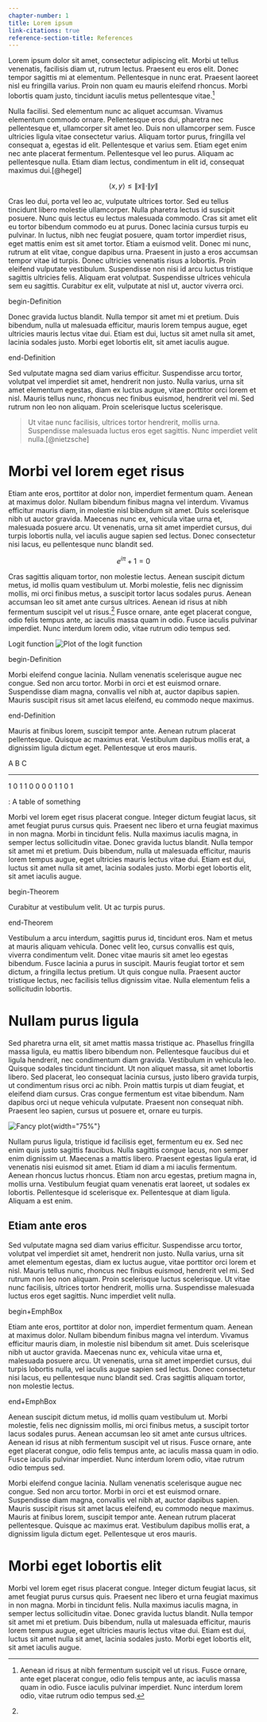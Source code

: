 ```yaml
---
chapter-number: 1
title: Lorem ipsum
link-citations: true
reference-section-title: References
---
```


Lorem ipsum dolor sit amet, consectetur adipiscing elit. Morbi ut tellus venenatis, facilisis diam ut, rutrum lectus. Praesent eu eros elit. Donec tempor sagittis mi at elementum. Pellentesque in nunc erat. Praesent laoreet nisl eu fringilla varius. Proin non quam eu mauris eleifend rhoncus. Morbi lobortis quam justo, tincidunt iaculis metus pellentesque vitae.[^sidenote1]

[^sidenote1]: Aenean id risus at nibh fermentum suscipit vel ut risus. Fusce ornare, ante eget placerat congue, odio felis tempus ante, ac iaculis massa quam in odio. Fusce iaculis pulvinar imperdiet. Nunc interdum lorem odio, vitae rutrum odio tempus sed.

Nulla facilisi. Sed elementum nunc ac aliquet accumsan. Vivamus elementum commodo ornare. Pellentesque eros dui, pharetra nec pellentesque et, ullamcorper sit amet leo. Duis non ullamcorper sem. Fusce ultricies ligula vitae consectetur varius. Aliquam tortor purus, fringilla vel consequat a, egestas id elit. Pellentesque et varius sem. Etiam eget enim nec ante placerat fermentum. Pellentesque vel leo purus. Aliquam ac pellentesque nulla. Etiam diam lectus, condimentum in elit id, consequat maximus dui.[@hegel]

$$ \langle x, y \rangle \le \|x\|\cdot\|y\| $$

Cras leo dui, porta vel leo ac, vulputate ultrices tortor. Sed eu tellus tincidunt libero molestie ullamcorper. Nulla pharetra lectus id suscipit posuere. Nunc quis lectus eu lectus malesuada commodo. Cras sit amet elit eu tortor bibendum commodo eu at purus. Donec lacinia cursus turpis eu pulvinar. In luctus, nibh nec feugiat posuere, quam tortor imperdiet risus, eget mattis enim est sit amet tortor. Etiam a euismod velit. Donec mi nunc, rutrum at elit vitae, congue dapibus urna. Praesent in justo a eros accumsan tempor vitae id turpis. Donec ultricies venenatis risus a lobortis. Proin eleifend vulputate vestibulum. Suspendisse non nisi id arcu luctus tristique sagittis ultricies felis. Aliquam erat volutpat. Suspendisse ultrices vehicula sem eu sagittis. Curabitur ex elit, vulputate at nisl ut, auctor viverra orci.

begin-Definition

Donec gravida luctus blandit. Nulla tempor sit amet mi et pretium. Duis bibendum, nulla ut malesuada efficitur, mauris lorem tempus augue, eget ultricies mauris lectus vitae dui. Etiam est dui, luctus sit amet nulla sit amet, lacinia sodales justo. Morbi eget lobortis elit, sit amet iaculis augue.

end-Definition

Sed vulputate magna sed diam varius efficitur. Suspendisse arcu tortor, volutpat vel imperdiet sit amet, hendrerit non justo. Nulla varius, urna sit amet elementum egestas, diam ex luctus augue, vitae porttitor orci lorem et nisl. Mauris tellus nunc, rhoncus nec finibus euismod, hendrerit vel mi. Sed rutrum non leo non aliquam. Proin scelerisque luctus scelerisque. 

> Ut vitae nunc facilisis, ultrices tortor hendrerit, mollis urna. Suspendisse malesuada luctus eros eget sagittis. Nunc imperdiet velit nulla.[@nietzsche]

# Morbi vel lorem eget risus

Etiam ante eros, porttitor at dolor non, imperdiet fermentum quam. Aenean at maximus dolor. Nullam bibendum finibus magna vel interdum. Vivamus efficitur mauris diam, in molestie nisl bibendum sit amet. Duis scelerisque nibh ut auctor gravida. Maecenas nunc ex, vehicula vitae urna et, malesuada posuere arcu. Ut venenatis, urna sit amet imperdiet cursus, dui turpis lobortis nulla, vel iaculis augue sapien sed lectus. Donec consectetur nisi lacus, eu pellentesque nunc blandit sed. 

$$
e^{i\pi} + 1 = 0
$$


Cras sagittis aliquam tortor, non molestie lectus. Aenean suscipit dictum metus, id mollis quam vestibulum ut. Morbi molestie, felis nec dignissim mollis, mi orci finibus metus, a suscipit tortor lacus sodales purus. Aenean accumsan leo sit amet ante cursus ultrices. Aenean id risus at nibh fermentum suscipit vel ut risus.[^logit] Fusce ornare, ante eget placerat congue, odio felis tempus ante, ac iaculis massa quam in odio. Fusce iaculis pulvinar imperdiet. Nunc interdum lorem odio, vitae rutrum odio tempus sed.

[^logit]: 
Logit function
![Plot of the logit function](assets/logit.png)

begin-Definition

Morbi eleifend congue lacinia. Nullam venenatis scelerisque augue nec congue. Sed non arcu tortor. Morbi in orci et est euismod ornare. Suspendisse diam magna, convallis vel nibh at, auctor dapibus sapien. Mauris suscipit risus sit amet lacus eleifend, eu commodo neque maximus. 

end-Definition

Mauris at finibus lorem, suscipit tempor ante. Aenean rutrum placerat pellentesque. Quisque ac maximus erat. Vestibulum dapibus mollis erat, a dignissim ligula dictum eget. Pellentesque ut eros mauris.

   A   B   C 
  --- --- ---
   1   0   1
   1   0   0
   0   0   1
   1   0   1

  : A table of something

Morbi vel lorem eget risus placerat congue. Integer dictum feugiat lacus, sit amet feugiat purus cursus quis. Praesent nec libero et urna feugiat maximus in non magna. Morbi in tincidunt felis. Nulla maximus iaculis magna, in semper lectus sollicitudin vitae. Donec gravida luctus blandit. Nulla tempor sit amet mi et pretium. Duis bibendum, nulla ut malesuada efficitur, mauris lorem tempus augue, eget ultricies mauris lectus vitae dui. Etiam est dui, luctus sit amet nulla sit amet, lacinia sodales justo. Morbi eget lobortis elit, sit amet iaculis augue.

begin-Theorem

Curabitur at vestibulum velit. Ut ac turpis purus. 

end-Theorem

Vestibulum a arcu interdum, sagittis purus id, tincidunt eros. Nam et metus at mauris aliquam vehicula. Donec velit leo, cursus convallis est quis, viverra condimentum velit. Donec vitae mauris sit amet leo egestas bibendum. Fusce lacinia a purus in suscipit. Mauris feugiat tortor et sem dictum, a fringilla lectus pretium. Ut quis congue nulla. Praesent auctor tristique lectus, nec facilisis tellus dignissim vitae. Nulla elementum felis a sollicitudin lobortis.

# Nullam purus ligula

Sed pharetra urna elit, sit amet mattis massa tristique ac. Phasellus fringilla massa ligula, eu mattis libero bibendum non. Pellentesque faucibus dui et ligula hendrerit, nec condimentum diam gravida. Vestibulum in vehicula leo. Quisque sodales tincidunt tincidunt. Ut non aliquet massa, sit amet lobortis libero. Sed placerat, leo consequat lacinia cursus, justo libero gravida turpis, ut condimentum risus orci ac nibh. Proin mattis turpis ut diam feugiat, et eleifend diam cursus. Cras congue fermentum est vitae bibendum. Nam dapibus orci ut neque vehicula vulputate. Praesent non consequat nibh. Praesent leo sapien, cursus ut posuere et, ornare eu turpis.

![Fancy plot](assets/bmi.png){width="75%"}

Nullam purus ligula, tristique id facilisis eget, fermentum eu ex. Sed nec enim quis justo sagittis faucibus. Nulla sagittis congue lacus, non semper enim dignissim ut. Maecenas a mattis libero. Praesent egestas ligula erat, id venenatis nisi euismod sit amet. Etiam id diam a mi iaculis fermentum. Aenean rhoncus luctus rhoncus. Etiam non arcu egestas, pretium magna in, mollis urna. Vestibulum feugiat quam venenatis erat laoreet, ut sodales ex lobortis. Pellentesque id scelerisque ex. Pellentesque at diam ligula. Aliquam a est enim. 


## Etiam ante eros

Sed vulputate magna sed diam varius efficitur. Suspendisse arcu tortor, volutpat vel imperdiet sit amet, hendrerit non justo. Nulla varius, urna sit amet elementum egestas, diam ex luctus augue, vitae porttitor orci lorem et nisl. Mauris tellus nunc, rhoncus nec finibus euismod, hendrerit vel mi. Sed rutrum non leo non aliquam. Proin scelerisque luctus scelerisque. Ut vitae nunc facilisis, ultrices tortor hendrerit, mollis urna. Suspendisse malesuada luctus eros eget sagittis. Nunc imperdiet velit nulla.

begin+EmphBox

Etiam ante eros, porttitor at dolor non, imperdiet fermentum quam. Aenean at maximus dolor. Nullam bibendum finibus magna vel interdum. Vivamus efficitur mauris diam, in molestie nisl bibendum sit amet. Duis scelerisque nibh ut auctor gravida. Maecenas nunc ex, vehicula vitae urna et, malesuada posuere arcu. Ut venenatis, urna sit amet imperdiet cursus, dui turpis lobortis nulla, vel iaculis augue sapien sed lectus. Donec consectetur nisi lacus, eu pellentesque nunc blandit sed. Cras sagittis aliquam tortor, non molestie lectus. 

end+EmphBox

Aenean suscipit dictum metus, id mollis quam vestibulum ut. Morbi molestie, felis nec dignissim mollis, mi orci finibus metus, a suscipit tortor lacus sodales purus. Aenean accumsan leo sit amet ante cursus ultrices. Aenean id risus at nibh fermentum suscipit vel ut risus. Fusce ornare, ante eget placerat congue, odio felis tempus ante, ac iaculis massa quam in odio. Fusce iaculis pulvinar imperdiet. Nunc interdum lorem odio, vitae rutrum odio tempus sed.

Morbi eleifend congue lacinia. Nullam venenatis scelerisque augue nec congue. Sed non arcu tortor. Morbi in orci et est euismod ornare. Suspendisse diam magna, convallis vel nibh at, auctor dapibus sapien. Mauris suscipit risus sit amet lacus eleifend, eu commodo neque maximus. Mauris at finibus lorem, suscipit tempor ante. Aenean rutrum placerat pellentesque. Quisque ac maximus erat. Vestibulum dapibus mollis erat, a dignissim ligula dictum eget. Pellentesque ut eros mauris.

# Morbi eget lobortis elit

Morbi vel lorem eget risus placerat congue. Integer dictum feugiat lacus, sit amet feugiat purus cursus quis. Praesent nec libero et urna feugiat maximus in non magna. Morbi in tincidunt felis. Nulla maximus iaculis magna, in semper lectus sollicitudin vitae. Donec gravida luctus blandit. Nulla tempor sit amet mi et pretium. Duis bibendum, nulla ut malesuada efficitur, mauris lorem tempus augue, eget ultricies mauris lectus vitae dui. Etiam est dui, luctus sit amet nulla sit amet, lacinia sodales justo. Morbi eget lobortis elit, sit amet iaculis augue.

